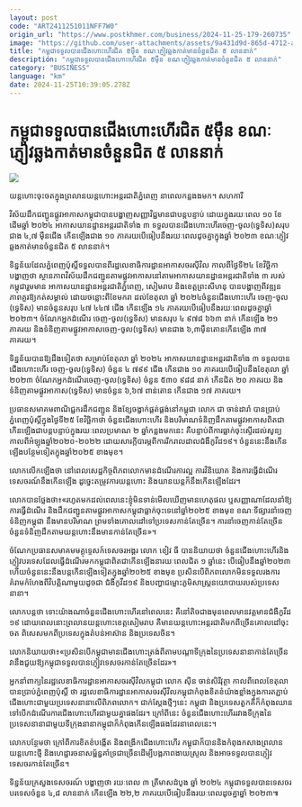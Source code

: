 ```yaml
---
layout: post
code: "ART2411251011NFF7W0"
origin_url: "https://www.postkhmer.com/business/2024-11-25-179-260735"
image: "https://github.com/user-attachments/assets/9a431d9d-865d-4712-a6fd-d720ec974334"
title: "កម្ពុជា​ទទួល​បាន​ជើងហោះហើរ​ជិត ៥ម៉ឺន ខណៈ​ភ្ញៀវ​ឆ្លងកាត់​មាន​ចំនួន​ជិត ៥ លាននាក់​​"
description: "​​កម្ពុជា​ទទួល​បាន​ជើងហោះហើរ​ជិត ៥ម៉ឺន ខណៈ​ភ្ញៀវ​ឆ្លងកាត់​មាន​ចំនួន​ជិត ៥ លាននាក់​​​"
category: "BUSINESS"
language: "km"
date: 2024-11-25T10:39:05.278Z
---
```


# កម្ពុជា​ទទួល​បាន​ជើងហោះហើរ​ជិត ៥ម៉ឺន ខណៈ​ភ្ញៀវ​ឆ្លងកាត់​មាន​ចំនួន​ជិត ៥ លាននាក់​​

![](https://github.com/user-attachments/assets/701f83d8-3367-4a72-82e6-be7e450710c9)

យន្តហោះ​ចុះ​ចត​ក្នុង​ព្រលាន​យន្តហោះ​អន្តរជាតិ​ភ្នំពេញ នា​ពេល​កន្លងងមក។ សហការី

វិស័យ​ដឹក​ជញ្ជូន​ផ្លូវ​អាកាស​កម្ពុជា​បាន​បង្ហាញ​សញ្ញា​វិជ្ជមាន​ជា​បន្ត​បន្ទាប់ ដោយ​ក្នុង​រយៈ​ពេល ១០ ខែ​ដើម​ឆ្នាំ ​២០២៤ អាកាសយានដ្ឋាន​អន្តរជាតិ​ទាំង ៣ ទទួល​បាន​ជើង​ហោះហើ​រចេញ-​ចូល​(ទ្វេទិស)​សរុបជាង ៤,៧ ម៉ឺន​ជើង កើន​ឡើង​ជាង ១០ ភាគរយ​បើ​ធៀប​នឹង​រយៈពេល​ដូចគ្នា​ក្នុង​ឆ្នាំ​ ២០២៣ ខណៈ​ភ្ញៀវ​ឆ្លង​កាត់​មាន​ចំនួន​ជិត ៥ លាន​នាក់។

ទិន្នន័យ​ដែល​ភ្នំពេញ​ប៉ុស្តិ៍​ទទួល​បាន​ពី​រដ្ឋលេខាធិការដ្ឋាន​​អាកាសចរ​ស៊ីវិល កាល​ពី​ថ្ងៃ​ទី​២៤ ខែ​វិច្ឆិកា បង្ហាញ​ថា ស្ថានភាព​វិស័យ​ដឹកជញ្ជូន​តាម​ផ្លូវ​អាកាស​នៅ​តាម​​​អាកាសយានដ្ឋាន​អន្តរជាតិ​ទាំង ៣ របស់​កម្ពុជា​​​រួម​មាន អាកាសយានដ្ឋាន​អន្តរជាតិ​ភ្នំពេញ, សៀមរាប និង​ខេត្តព្រះសីហនុ បាន​បង្ហាញ​ពី​វឌ្ឍនភាព​គួរ​ឱ្យ​កត់​សម្គាល់ ដោយ​ចន្លោះ​ពី​ខែ​មករា ដល់​ខែ​តុលា ឆ្នាំ ​២០២៤ ​ចំនួន​ជើង​ហោះហើរ​ ចេញ-ចូល ​(ទ្វេទិស)​ មាន​ចំនួន​សរុប​ ៤៧ ៤៤៧ ជើង ​កើន​ឡើង ១៤ ភាគរយ​បើ​ធៀប​នឹង​រយៈពេល​ដូចគ្នា​ឆ្នាំ ២០២៣។ ចំណែក​អ្នក​ដំណើរ ចេញ-​ចូល​(ទ្វេទិស) មាន​​សរុប​ ៤ ៩៧៨ ៦៦៣ នាក់ ​កើន​ឡើង ២១ ភាគរយ និង​ទំនិញ​តាម​ផ្លូវ​អាកាស​ចេញ-ចូល​(ទ្វេទិស) មាន​ជាង ៦,៣​ម៉ឺន​តោន​ កើន​ឡើង ៣៧ ភាគរយ។

ទិន្នន័យ​បាន​ឱ្យ​ដឹង​ទៀត​ថា សម្រាប់​ខែ​តុលា ឆ្នាំ ២០២៤ អាកាសយានដ្ឋាន​អន្តរជាតិ​ទាំង ៣ ទទួល​បាន​ជើង​ហោះហើរ ចេញ-ចូល​(ទ្វេទិស) ចំនួន ៤ ៧៩៩ ជើង កើន​ជាង ១០ ភាគរយ​បើ​ធៀប​នឹង​ខែ​តុលា ឆ្នាំ ២០២៣ ចំណែក​អ្នកដំណើរ​ចេញ-ចូល​(ទ្វេទិស) ចំនួន ៥៣០ ៩៨៨ នាក់ កើន​ជិត ២០ ភាគរយ និង​ទំនិញ​តាម​ផ្លូវ​អាកាស​(ទ្វេទិស) មាន​ចំនួន ៦,៦៧ ពាន់​តោន កើន​ជាង ១៧ ភាគរយ។

ប្រធាន​សមាគម​ពាណិជ្ជករ​ដឹកជញ្ជូន និង​ខ្សែ​ចង្វាក់​ផ្គត់ផ្គង់​នៅ​កម្ពុជា​ លោក ជា ចាន់ដារ៉ា បាន​ប្រាប់​ភ្នំពេញប៉ុស្តិ៍​ក្នុង​ថ្ងៃទី​២៥ ខែ​វិច្ឆិកាថា ចំនួន​ជើង​ហោះហើរ និង​បរិមាណ​ទំនិញ​ដឹក​តាម​ផ្លូវ​អាកាស​ពិត​ជា​កើន​ឡើង​ជាបន្ត​បន្ទាប់​ក្នុង​រយៈ​ពេល​ប្រមាណ​ ២ ឆ្នាំ​កន្លង​មក​នេះ គឺ​បន្ទាប់​ពី​ការ​ធ្លាក់​ចុះ​ស្ទើរ​ដល់​សូន្យ​កាល​ពី​អំឡុង​ឆ្នាំ​២០២០-២០២២ ដោយ​សារ​ក្តី​បារម្ភ​ពី​ការ​រីករាលដាល​ជំងឺ​កូវីដ​១៩។ ចំនួន​នេះ​នឹង​កើន​ឡើង​បន្ថែម​ទៀត​ក្នុង​ឆ្នាំ​២០២៥ ខាង​មុខ។​

លោក​លើក​ឡើង​ថា នៅ​ពេល​សេដ្ឋកិច្ច​ពិភពលោក​មាន​ដំណើរ​ការ​ល្អ ​ការ​វិនិយោគ និង​ការ​ធ្វើ​ដំណើរ​ទេសចរណ៍​នឹង​កើន​ឡើង​ ដូច្នេះ​តម្រូវ​ការ​យន្តហោះ និង​យានយន្ត​ក៏​នឹង​កើន​ឡើង​ដែរ។

លោក​បាន​ថ្លែង​ថា៖​«​រហូត​មក​ដល់​ពេល​នេះ​ខ្ញុំ​មិន​ទាន់​មើល​ឃើញ​មាន​ហេតុផល ឬ​សញ្ញា​ណា​ដែល​នាំ​ឱ្យ​ការ​ធ្វើ​ដំណើរ និង​ដឹក​ជញ្ជូន​តាម​ផ្លូវ​អាកាស​កម្ពុជា​ធ្លាក់​ចុះ​ទេ​នៅ​ឆ្នាំ​២០២៥ ខាង​មុខ ខណៈ​ទីផ្សារ​នាំ​ចេញ​ទំនិញ​កម្ពុជា ​នឹង​មាន​បរិមាណ ព្រម​ទាំង​​គោល​ដៅ​ទៅ​ប្រទេស​កាន់​តែ​ច្រើន។ ការ​នាំ​ចេញ​កាន់​តែ​ច្រើន ចំនួន​ទំនិញ​ដឹក​តាម​យន្តហោះ​នឹង​មាន​កាន់​តែ​ច្រើន»។

ចំណែក​ប្រធាន​សមាគម​មគ្គុទ្ទេសក៍​ទេសចរ​អង្គរ លោក ខៀវ ធី បាន​និយាយ​ថា ​ចំនួន​ជើង​ហោះហើរ​ និង​ភ្ញៀវ​បរទេស​ដែល​ធ្វើ​ដំណើរ​មក​កម្ពុជា​ពិត​ជា​កើន​ឡើង​នា​រយៈ​ពេល​ជិត​ ១​ ឆ្នាំ​នេះ ​បើ​ធៀប​នឹង​ឆ្នាំ​ ២០២៣ ហើយ​ចំនួន​នេះ​នឹង​បន្ត​កើន​ឡើង​ទៀត​ក្នុង​ឆ្នាំ​២០២៥ ខាង​មុខ ប្រសិន​បើ​ពិភពលោក​មិន​ទទួល​រង​ការ​គំរាម​កំហែង​ពី​វិបត្តិ​ណា​មួយ​ដូច​ជា ​ជំងឺ​កូវីដ​១៩ និង​បញ្ហា​ជម្លោះ​ភូមិសាស្រ្ត​នយោបាយ​របស់​ប្រទេស​នានា។

លោក​បន្ត​ថា ទោះយ៉ាង​ណា​ចំនួន​ជើងហោះហើរ​នៅ​ពេល​នេះ​ គឺ​នៅ​តិច​ជាង​មុន​ពេល​មាន​វត្តមាន​ជំងឺកូវីដ​១៩ ដោយ​ពេល​នោះ​ព្រលាន​យន្តហោះ​ខេត្ត​សៀមរាប គឺ​មាន​យន្តហោះ​អន្តរជាតិ​មក​ពី​ច្រើន​គោល​ដៅ​ចុះ​ចត ពិសេស​មក​ពី​ប្រទេស​ក្នុង​តំបន់​អាស៊ាន និង​ប្រទេស​ចិន។

លោក​និយាយ​ថា៖​«​ប្រសិន​បើ​កម្ពុជា​មាន​ជើង​ហោះ​ត្រង់​ពី​តាម​បណ្តា​ទីក្រុង​នៃ​ប្រទេស​នានា​កាន់​តែ​ច្រើន វានឹង​ជួយ​ឱ្យ​កម្ពុជា​ទទួល​បាន​ភ្ញៀវ​ទេសចរ​កាន់​តែ​ច្រើន​ដែរ»។

អ្នក​នាំ​ពាក្យ​នៃ​រដ្ឋលេខាធិការដ្ឋាន​អាកាសចរ​ស៊ីវិល​កម្ពុជា លោក ស៊ីន ចាន់សិរីវុត្ថា កាល​ពី​ពេលខែ​តុលា បាន​ប្រាប់​ភ្នំពេញប៉ុស្តិ៍ ថា រដ្ឋលេខាធិការ​ដ្ឋាន​អាកាសចរ​ស៊ីវិល​កម្ពុជា​កំពុង​ខិតខំ​យ៉ាង​ខ្លាំង​ក្នុង​ការ​តភ្ជាប់​ជើង​ហោះជា​មួយ​ប្រទេស​នានា​លើ​ពិភពលោក។ ជាក់​ស្តែង​ថ្មីៗ​នេះ កម្ពុជា និង​ប្រទេស​តួកគី​ក៏​កំពុង​ឈាន​ទៅ​បើក​ដំណើរការ​ជើង​ហោះហើរ​ជា​មួយ​គ្នា​ផងដែរ។ ក្រៅ​ពី​នេះ ចំនួន​ជើង​ហោះហើរ​រវាង​ទីក្រុង​នៃ​ប្រទេស​នានា​ជា​មួយ​ទីក្រុង​នានា​កម្ពុជា​ក៏​កំពុង​កើន​ឡើង​ផង​ដែរ​នា​ពេល​នេះ។

លោកបន្ថែម​ថា ក្រៅ​ពី​ការ​ខិតខំ​បង្កើត​ និង​ពង្រីក​ជើងហោះហើរ កម្ពុជា​ក៏​បាន​និង​កំពុង​កសាង​ព្រលាន​យន្តហោះ​ថ្មី និង​ហេដ្ឋារចនាសម្ព័ន្ធ​គាំទ្រ​ជា​ច្រើន​ដើម្បី​បង្ក​ភាព​ងាយ​ស្រួល និង​អាច​ទទួល​បាន​ភ្ញៀវ​ទេសចរ​កាន់​តែ​ច្រើន។

ទិន្នន័យ​ក្រសួង​ទេសចរណ៍ បង្ហាញ​ថា រយៈពេល ៣ ត្រីមាស​ដំបូង​ ឆ្នាំ ២០២៤ កម្ពុជា​ទទួល​បាន​ទេសចរ​បរទេស​ចំនួន ៤,៨ លាននាក់ កើន​ឡើង ២២,២ ភាគរយ​បើ​ធៀប​នឹង​រយៈពេល​ដូចគ្នា​ឆ្នាំ ២០២៣៕